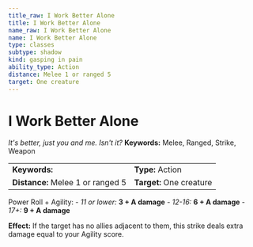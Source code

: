```yaml
---
title_raw: I Work Better Alone
title: I Work Better Alone
name_raw: I Work Better Alone
name: I Work Better Alone
type: classes
subtype: shadow
kind: gasping in pain
ability_type: Action
distance: Melee 1 or ranged 5
target: One creature
---
```


# I Work Better Alone

*It's better, just you and me. Isn't it?* **Keywords:** Melee, Ranged, Strike, Weapon

|                                   |                          |
| :-------------------------------- | :----------------------- |
| **Keywords:**                     | **Type:** Action         |
| **Distance:** Melee 1 or ranged 5 | **Target:** One creature |

Power Roll + Agility: - *11 or lower:* **3 + A damage** - *12-16:* **6 + A damage** - *17+:* **9 + A damage**

**Effect:** If the target has no allies adjacent to them, this strike deals extra damage equal to your Agility score.
